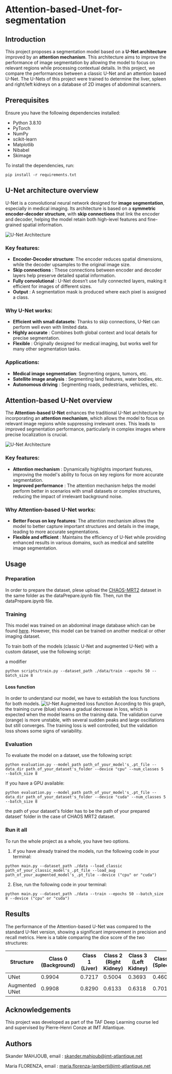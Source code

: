 # Attention-based-Unet-for-segmentation
## Introduction
This project proposes a segmentation model based on a **U-Net architecture** improved by an **attention mechanism**. This architecture aims to improve the performance of image segmentation by allowing the model to focus on relevant regions while processing contextual details. In this project, we compare the performances between a classic U-Net and an attention based U-Net. The U-Nets of this project were trained to determine the liver, spleen and right/left kidneys on a database of 2D images of abdominal scanners.
## Prerequisites
Ensure you have the following dependencies installed:

- Python 3.8.10
- PyTorch
- NumPy
- scikit-learn
- Matplotlib
- Nibabel
- Skimage
  
To install the dependencies, run:

```
pip install -r requirements.txt
```


## U-Net architecture overview
U-Net is a convolutional neural network designed for **image segmentation**, especially in medical imaging. Its architecture is based on a **symmetric encoder-decoder structure**, with **skip connections** that link the encoder and decoder, helping the model retain both high-level features and fine-grained spatial information.

![U-Net Architecture](Pictures/unet.png)

### Key features:
- **Encoder-Decoder structure**: The encoder reduces spatial dimensions, while the decoder upsamples to the original image size.
- **Skip connections** : These connections between encoder and decoder layers help preserve detailed spatial information.
- **Fully convolutional** : U-Net doesn’t use fully connected layers, making it efficient for images of different sizes.
- **Output** : A segmentation mask is produced where each pixel is assigned a class.
### Why U-Net works:
- **Efficient with small datasets**: Thanks to skip connections, U-Net can perform well even with limited data.
- **Highly accurate** : Combines both global context and local details for precise segmentation.
- **Flexible** : Originally designed for medical imaging, but works well for many other segmentation tasks.
### Applications:
- **Medical image segmentation**: Segmenting organs, tumors, etc.
- **Satellite image analysis** : Segmenting land features, water bodies, etc.
- **Autonomous driving** : Segmenting roads, pedestrians, vehicles, etc.
  
## Attention-based U-Net overview
The **Attention-based U-Net** enhances the traditional U-Net architecture by incorporating an **attention mechanism**, which allows the model to focus on relevant image regions while suppressing irrelevant ones. This leads to improved segmentation performance, particularly in complex images where precise localization is crucial.

![U-Net Architecture](Pictures/Unet_augmented.png)

### Key features:
- **Attention mechanism** : Dynamically highlights important features, improving the model's ability to focus on key regions for more accurate segmentation.
- **Improved performance** : The attention mechanism helps the model perform better in scenarios with small datasets or complex structures, reducing the impact of irrelevant background noise.

### Why Attention-based U-Net works:
- **Better Focus on key features**: The attention mechanism allows the model to better capture important structures and details in the image, leading to more accurate segmentations.
- **Flexible and efficient** : Maintains the efficiency of U-Net while providing enhanced results in various domains, such as medical and satellite image segmentation.

## Usage
### Preparation 
In order to prepare the dataset, plese upload the [CHAOS-MRT2](https://chaos.grand-challenge.org/Data/) dataset in the same folder as the dataPrepare.ipynb file.
Then, run the dataPrepare.ipynb file.

### Training 
This model was trained on an abdominal image database which can be found [here](https://chaos.grand-challenge.org/Data/). However, this model can be trained on another medical or other imaging dataset.

To train both of the models (classic U-Net and augmented U-Net) with a custom dataset, use the following script:

a modifier
```
python scripts/train.py --dataset_path ./data/train --epochs 50 --batch_size 8
```
#### Loss function
In order to understand our model, we have to establish the loss functions for both models.
![U-Net Augmented loss function](Pictures/loss_function_augmented.png)
According to this graph, the training curve (blue) shows a gradual decrease in loss, which is expected when the model learns on the training data.
The validation curve (orange) is more unstable, with several sudden peaks and large oscillations but still converges.
The training loss is well controlled, but the validation loss shows some signs of variability.

### Evaluation
To evaluate the model on a dataset, use the following script:

```
python evaluation.py --model_path path_of_your_model's_.pt_file --data_dir path_of_your_dataset's_folder --device "cpu" --num_classes 5 --batch_size 8
```
If you have a GPU available: 
```
python evaluation.py --model_path path_of_your_model's_.pt_file --data_dir path_of_your_dataset's_folder --device "cuda" --num_classes 5 --batch_size 8
```
the path of your dataset's folder has to be the path of your prepared dataset' folder in the case of CHAOS MRT2 dataset.

### Run it all
To run the whole project as a whole, you have two options.
1. if you have already trained the models, run the following code in your terminal:
```
python main.py --dataset_path ./data --load_classic path_of_your_classic_model's_.pt_file --load_aug  path_of_your_augmented_model's_.pt_file --device ("cpu" or "cuda")
```

2. Else, run the following code in your terminal:
```
python main.py --dataset_path ./data --train --epochs 50 --batch_size 8 --device ("cpu" or "cuda")
```

## Results
The performance of the Attention-based U-Net was compared to the standard U-Net version, showing a significant improvement in precision and recall metrics. Here is a table comparing the dice score of the two structures:

| Structure         | Class 0 (Background)  | Class 1 (Liver)  | Class 2 (Right Kidney)  | Class 3 (Left Kidney)  | Class 4 (Spleen)  | Overall Dice Score |
| ----------------- | -------- | -------- | -------- | -------- | -------- | ------------------ |
| UNet              | 0.9904   | 0.7217   | 0.5004   | 0.3693   | 0.4606   | 0.6118             |
| Augmented UNet    |  0.9908 | 0.8290 | 0.6133 | 0.6318 | 0.7015 | 0.7533 |


## Acknowledgements
This project was developed as part of the TAF Deep Learning course led and supervised by Pierre-Henri Conze at IMT Atlantique.

## Authors
Skander MAHJOUB, email : skander.mahjoub@imt-atlantique.net

Maria FLORENZA, email : maria.florenza-lamberti@imt-atlantique.net
